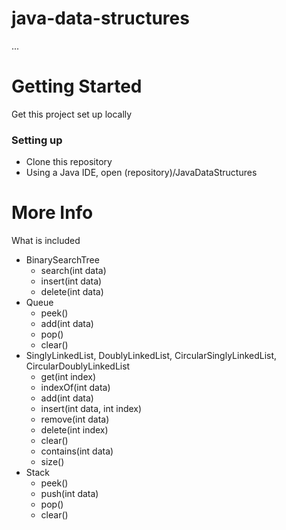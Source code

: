 # java-data-structures
...

# Getting Started
Get this project set up locally
### Setting up
* Clone this repository
* Using a Java IDE, open (repository)/JavaDataStructures

# More Info
What is included

* BinarySearchTree
  * search(int data)
  * insert(int data)
  * delete(int data)
* Queue
  * peek()
  * add(int data)
  * pop()
  * clear()
* SinglyLinkedList, DoublyLinkedList, CircularSinglyLinkedList, CircularDoublyLinkedList
  * get(int index)
  * indexOf(int data)
  * add(int data)
  * insert(int data, int index)
  * remove(int data)
  * delete(int index)
  * clear()
  * contains(int data)
  * size()
* Stack
  * peek()
  * push(int data)
  * pop()
  * clear()

